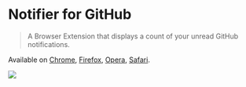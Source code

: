 # Notifier for GitHub

> A Browser Extension that displays a count of your unread GitHub notifications.

Available on [Chrome](https://github.com/sindresorhus/notifier-for-github-chrome), [Firefox](https://github.com/sindresorhus/notifier-for-github-firefox), [Opera](https://github.com/sindresorhus/notifier-for-github-chrome), [Safari](https://github.com/sindresorhus/notifier-for-github-safari).

![](screenshot.png)
